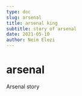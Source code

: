 ```yaml
---
type: doc
slug: arsenal
title: arsenal king
subtitle: story of arsenal
date: 2021-05-10
author: Neim Elezi
---
```


# arsenal

Arsenal story

